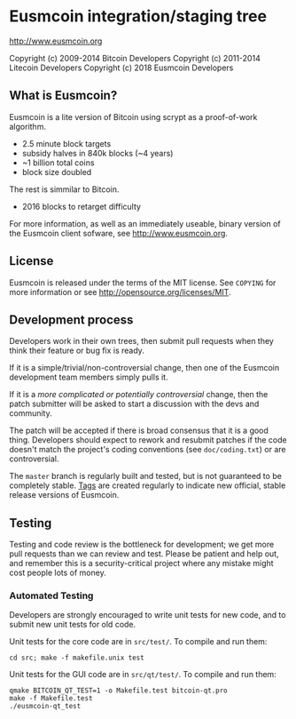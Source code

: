 Eusmcoin integration/staging tree
================================

http://www.eusmcoin.org

Copyright (c) 2009-2014 Bitcoin Developers
Copyright (c) 2011-2014 Litecoin Developers
Copyright (c) 2018 Eusmcoin Developers

What is Eusmcoin?
----------------

Eusmcoin is a lite version of Bitcoin using scrypt as a proof-of-work algorithm.
 - 2.5 minute block targets
 - subsidy halves in 840k blocks (~4 years)
 - ~1 billion total coins
 - block size doubled

The rest is simmilar to Bitcoin.
 - 2016 blocks to retarget difficulty

For more information, as well as an immediately useable, binary version of
the Eusmcoin client sofware, see http://www.eusmcoin.org.

License
-------

Eusmcoin is released under the terms of the MIT license. See `COPYING` for more
information or see http://opensource.org/licenses/MIT.

Development process
-------------------

Developers work in their own trees, then submit pull requests when they think
their feature or bug fix is ready.

If it is a simple/trivial/non-controversial change, then one of the Eusmcoin
development team members simply pulls it.

If it is a *more complicated or potentially controversial* change, then the patch
submitter will be asked to start a discussion with the devs and community.

The patch will be accepted if there is broad consensus that it is a good thing.
Developers should expect to rework and resubmit patches if the code doesn't
match the project's coding conventions (see `doc/coding.txt`) or are
controversial.

The `master` branch is regularly built and tested, but is not guaranteed to be
completely stable. [Tags](https://github.com/eusmcoin-project/eusmcoin/tags) are created
regularly to indicate new official, stable release versions of Eusmcoin.

Testing
-------

Testing and code review is the bottleneck for development; we get more pull
requests than we can review and test. Please be patient and help out, and
remember this is a security-critical project where any mistake might cost people
lots of money.

### Automated Testing

Developers are strongly encouraged to write unit tests for new code, and to
submit new unit tests for old code.

Unit tests for the core code are in `src/test/`. To compile and run them:

    cd src; make -f makefile.unix test

Unit tests for the GUI code are in `src/qt/test/`. To compile and run them:

    qmake BITCOIN_QT_TEST=1 -o Makefile.test bitcoin-qt.pro
    make -f Makefile.test
    ./eusmcoin-qt_test

